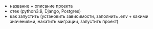 - название + описание проекта
- стек (python3.9, Django, Postgres)
- как запустить (установить зависимости, заполнить .env + какими значениями, накатить миграции, запустить проект)